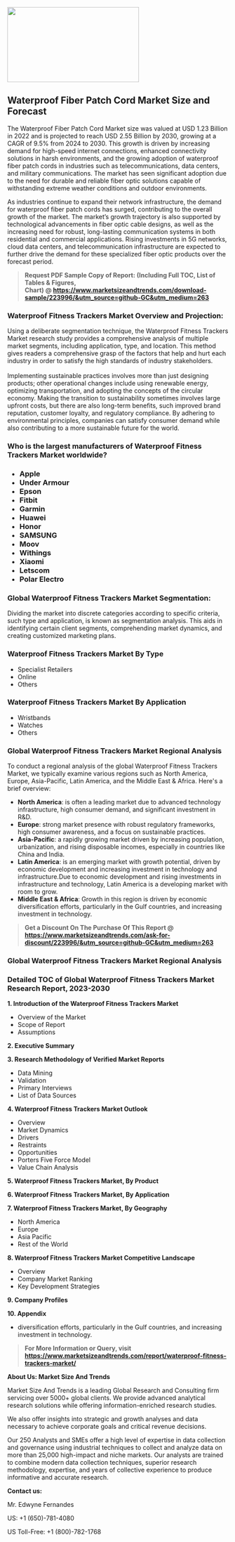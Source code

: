 <p><img class="alignnone size-medium wp-image-20088" src="https://ffe5etoiles.com/wp-content/uploads/2024/12/MST1-300x171.png" alt="" width="300" height="171" /></p><h2>Waterproof Fiber Patch Cord Market Size and Forecast</h2><p>The Waterproof Fiber Patch Cord Market size was valued at USD 1.23 Billion in 2022 and is projected to reach USD 2.55 Billion by 2030, growing at a CAGR of 9.5% from 2024 to 2030. This growth is driven by increasing demand for high-speed internet connections, enhanced connectivity solutions in harsh environments, and the growing adoption of waterproof fiber patch cords in industries such as telecommunications, data centers, and military communications. The market has seen significant adoption due to the need for durable and reliable fiber optic solutions capable of withstanding extreme weather conditions and outdoor environments.</p><p>As industries continue to expand their network infrastructure, the demand for waterproof fiber patch cords has surged, contributing to the overall growth of the market. The market’s growth trajectory is also supported by technological advancements in fiber optic cable designs, as well as the increasing need for robust, long-lasting communication systems in both residential and commercial applications. Rising investments in 5G networks, cloud data centers, and telecommunication infrastructure are expected to further drive the demand for these specialized fiber optic products over the forecast period.</p></p><blockquote id="" class=""><strong>Request PDF Sample Copy of Report: (Including Full TOC, List of Tables &amp; Figures, Chart)&nbsp;@&nbsp;<strong><a href="https://www.marketsizeandtrends.com/download-sample/223996/&utm_source=github-GC&utm_medium=263" target="_blank">https://www.marketsizeandtrends.com/download-sample/223996/&utm_source=github-GC&utm_medium=263</a></strong></strong></blockquote><h3 id="" class="">Waterproof Fitness Trackers Market&nbsp;Overview and Projection:</h3><p id="" class="">Using a deliberate segmentation technique, the Waterproof Fitness Trackers Market research study provides a comprehensive analysis of multiple market segments, including application, type, and location. This method gives readers a comprehensive grasp of the factors that help and hurt each industry in order to satisfy the high standards of industry stakeholders. <br /> <br />Implementing sustainable practices involves more than just designing products; other operational changes include using renewable energy, optimizing transportation, and adopting the concepts of the circular economy. Making the transition to sustainability sometimes involves large upfront costs, but there are also long-term benefits, such improved brand reputation, customer loyalty, and regulatory compliance. By adhering to environmental principles, companies can satisfy consumer demand while also contributing to a more sustainable future for the world.</p><h3 id="" class="">Who is the largest manufacturers of&nbsp;Waterproof Fitness Trackers Market worldwide?</h3><h3 class=""><p><ul><li>Apple </li><li> Under Armour </li><li> Epson </li><li> Fitbit </li><li> Garmin </li><li> Huawei </li><li> Honor </li><li> SAMSUNG </li><li> Moov </li><li> Withings </li><li> Xiaomi </li><li> Letscom </li><li> Polar Electro</li></ul></p></h3><h3 id="" class="">Global&nbsp;Waterproof Fitness Trackers Market Segmentation:</h3><p id="" class="">Dividing the market into discrete categories according to specific criteria, such type and application, is known as segmentation analysis. This aids in identifying certain client segments, comprehending market dynamics, and creating customized marketing plans.</p><h3 id="" class="">Waterproof Fitness Trackers Market&nbsp;By Type</h3><p><p><ul><li>Specialist Retailers</li><li> Online</li><li> Others</p></li></ul></p></p><h3 id="" class="">Waterproof Fitness Trackers Market&nbsp;By Application</h3><p class=""><p><ul><li>Wristbands</li><li> Watches</li><li> Others</li></ul></p></p><h3 id="" class="">Global Waterproof Fitness Trackers Market Regional Analysis</h3><p id="" class="">To conduct a regional analysis of the global Waterproof Fitness Trackers Market, we typically examine various regions such as North America, Europe, Asia-Pacific, Latin America, and the Middle East &amp; Africa. Here's a brief overview:</p><ul><li><strong>North America</strong>: is often a leading market due to advanced technology infrastructure, high consumer demand, and significant investment in R&amp;D.</li><li><strong>Europe</strong>: strong market presence with robust regulatory frameworks, high consumer awareness, and a focus on sustainable practices.</li><li><strong>Asia-Pacific</strong>: a rapidly growing market driven by increasing population, urbanization, and rising disposable incomes, especially in countries like China and India.</li><li><strong>Latin America</strong>: is an emerging market with growth potential, driven by economic development and increasing investment in technology and infrastructure.Due to economic development and rising investments in infrastructure and technology, Latin America is a developing market with room to grow.</li><li><strong>Middle East &amp; Africa</strong>: Growth in this region is driven by economic diversification efforts, particularly in the Gulf countries, and increasing investment in technology.</li></ul><blockquote id="" class=""><strong>Get a Discount On The Purchase Of This Report @ <strong><a href="https://www.marketsizeandtrends.com/ask-for-discount/223996/&utm_source=github-GC&utm_medium=263" target="_blank">https://www.marketsizeandtrends.com/ask-for-discount/223996/&utm_source=github-GC&utm_medium=263</a></strong></strong></blockquote><h3 id="" class="">Global Waterproof Fitness Trackers Market Regional Analysis</h3><h3 id="" class="">Detailed TOC of Global Waterproof Fitness Trackers Market Research Report, 2023-2030</h3><p id="" class=""><strong>1. Introduction of the Waterproof Fitness Trackers Market</strong></p><ul><li>Overview of the Market</li><li>Scope of Report</li><li>Assumptions</li></ul><p id="" class=""><strong>2. Executive Summary</strong></p><p id="" class=""><strong>3. Research Methodology of Verified Market Reports</strong></p><ul><li>Data Mining</li><li>Validation</li><li>Primary Interviews</li><li>List of Data Sources</li></ul><p id="" class=""><strong>4. Waterproof Fitness Trackers Market Outlook</strong></p><ul><li>Overview</li><li>Market Dynamics</li><li>Drivers</li><li>Restraints</li><li>Opportunities</li><li>Porters Five Force Model</li><li>Value Chain Analysis</li></ul><p id="" class=""><strong>5. Waterproof Fitness Trackers Market, By Product</strong></p><p id="" class=""><strong>6. Waterproof Fitness Trackers Market, By Application</strong></p><p id="" class=""><strong>7. Waterproof Fitness Trackers Market, By Geography</strong></p><ul><li>North America</li><li>Europe</li><li>Asia Pacific</li><li>Rest of the World</li></ul><p id="" class=""><strong>8. Waterproof Fitness Trackers Market Competitive Landscape</strong></p><ul><li>Overview</li><li>Company Market Ranking</li><li>Key Development Strategies</li></ul><p id="" class=""><strong>9. Company Profiles</strong></p><p id="" class=""><strong>10. Appendix</strong></p><ul><li>diversification efforts, particularly in the Gulf countries, and increasing investment in technology.</li></ul><blockquote id="" class=""><strong>For More Information or Query, visit <strong><strong><a href="https://www.marketsizeandtrends.com/report/waterproof-fitness-trackers-market/" target="_blank">https://www.marketsizeandtrends.com/report/waterproof-fitness-trackers-market/</a></strong></strong></strong></blockquote><p id="" class=""><strong>About Us: Market Size And Trends</strong></p><p id="" class="">Market Size And Trends is a leading Global Research and Consulting firm servicing over 5000+ global clients. We provide advanced analytical research solutions while offering information-enriched research studies.</p><p id="" class="">We also offer insights into strategic and growth analyses and data necessary to achieve corporate goals and critical revenue decisions.</p><p id="" class="">Our 250 Analysts and SMEs offer a high level of expertise in data collection and governance using industrial techniques to collect and analyze data on more than 25,000 high-impact and niche markets. Our analysts are trained to combine modern data collection techniques, superior research methodology, expertise, and years of collective experience to produce informative and accurate research.</p><p id="" class=""><strong>Contact us:</strong></p><p id="" class="">Mr. Edwyne Fernandes</p><p id="" class="">US: +1 (650)-781-4080</p><p id="" class="">US Toll-Free: +1 (800)-782-1768</p>
